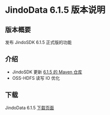 # JindoData 6.1.5 版本说明

## 版本概要

发布 JindoSDK 6.1.5 正式版的功能

## 介绍

- JindoSDK 更新 [6.1.5 的 Maven 仓库](oss-maven.md)
- OSS-HDFS 读写 IO 优化

## 下载

JindoData 6.1.5 [下载页面](jindodata_download.md)
